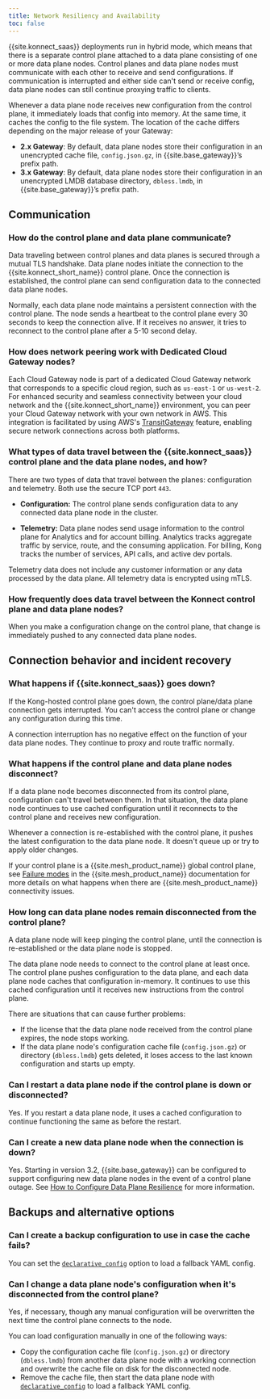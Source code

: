 ```yaml
---
title: Network Resiliency and Availability
toc: false
---
```


{{site.konnect_saas}} deployments run in hybrid mode, which means that there is
a separate control plane attached to a data plane consisting of one or more 
data plane nodes. Control planes and data plane nodes must communicate with 
each other to receive and send configurations. If communication is interrupted 
and either side can't send or receive config, data plane nodes can still continue 
proxying traffic to clients.

Whenever a data plane node receives new configuration from the control plane,
it immediately loads that config into memory. At the same time, it caches
the config to the file system. The location of the cache differs depending
on the major release of your Gateway:

* **2.x Gateway**: By default, data plane nodes store their configuration in an
unencrypted cache file, `config.json.gz`, in {{site.base_gateway}}’s prefix path.
* **3.x Gateway**: By default, data plane nodes store their configuration in an
unencrypted LMDB database directory, `dbless.lmdb`, in {{site.base_gateway}}’s
prefix path.

## Communication

### How do the control plane and data plane communicate?

Data traveling between control planes and data planes is secured through a
mutual TLS handshake.
Data plane nodes initiate the connection to the {{site.konnect_short_name}} control plane.
Once the connection is established, the control plane can send configuration data to the 
connected data plane nodes.

Normally, each data plane node maintains a persistent connection with the control
plane. The node sends a heartbeat to the control plane every 30 seconds to
keep the connection alive. If it receives no answer, it tries to reconnect to the
control plane after a 5-10 second delay.


### How does network peering work with Dedicated Cloud Gateway nodes?

Each Cloud Gateway node is part of a dedicated Cloud Gateway network that corresponds to a specific cloud region, such as `us-east-1` or `us-west-2`. For enhanced security and seamless connectivity between your cloud network and the {{site.konnect_short_name}} environment, you can peer your Cloud Gateway network with your own network in AWS. This integration is facilitated by using AWS's [TransitGateway](https://aws.amazon.com/transit-gateway/) feature, enabling secure network connections across both platforms.

### What types of data travel between the {{site.konnect_saas}} control plane and the data plane nodes, and how?

There are two types of data that travel between the planes: configuration
and telemetry. Both use the secure TCP port `443`.

* **Configuration:** The control plane sends configuration data to any connected
  data plane node in the cluster.

* **Telemetry:** Data plane nodes send usage information to the control plane
  for Analytics and for account billing. Analytics tracks aggregate traffic by
  service, route, and the consuming application. For billing, Kong tracks the
  number of services, API calls, and active dev portals.

Telemetry data does not include any customer information or any data processed
by the data plane. All telemetry data is encrypted using mTLS.

### How frequently does data travel between the Konnect control plane and data plane nodes?

When you make a configuration change on the control plane, that change is
immediately pushed to any connected data plane nodes.

## Connection behavior and incident recovery

### What happens if {{site.konnect_saas}} goes down?

If the Kong-hosted control plane goes down, the control plane/data plane
connection gets interrupted. You can't access the control plane or
change any configuration during this time.

A connection interruption has no negative effect on the function of your
data plane nodes. They continue to proxy and route traffic normally.

### What happens if the control plane and data plane nodes disconnect?

If a data plane node becomes disconnected from its control plane, configuration can't
travel between them. In that situation, the data plane node continues to use cached
configuration until it reconnects to the control plane and receives new
configuration.

Whenever a connection is re-established with the control plane, it pushes the latest 
configuration to the data plane node. It doesn't queue up or try to apply older changes.

If your control plane is a {{site.mesh_product_name}} global control plane, see [Failure modes](/mesh/latest/production/deployment/multi-zone/#failure-modes) in the {{site.mesh_product_name}} documentation for more details on what happens when there are {{site.mesh_product_name}} connectivity issues.

### How long can data plane nodes remain disconnected from the control plane?

A data plane node will keep pinging the
control plane, until the connection is re-established or the data plane node
is stopped.

The data plane node needs to connect to the control plane at least once.
The control plane pushes configuration to the data plane, and each data plane
node caches that configuration in-memory. It continues to use this cached
configuration until it receives new instructions from the control plane.

There are situations that can cause further problems:
* If the license that the data plane node received from the control plane expires,
the node stops working.
* If the data plane node's configuration cache file (`config.json.gz`) or directory (`dbless.lmdb`)
gets deleted, it loses access to the last known configuration and starts
up empty.

### Can I restart a data plane node if the control plane is down or disconnected?

Yes. If you restart a data plane node, it uses a cached configuration to continue
functioning the same as before the restart.

### Can I create a new data plane node when the connection is down?

Yes. Starting in version 3.2, {{site.base_gateway}} can be configured to support configuring new data
plane nodes in the event of a control plane outage. See 
[How to Configure Data Plane Resilience](/gateway/latest/kong-enterprise/cp-outage-handling/) 
for more information. 

## Backups and alternative options

### Can I create a backup configuration to use in case the cache fails?

You can set the [`declarative_config`](/gateway/latest/reference/configuration/#declarative_config)
option to load a fallback YAML config.

### Can I change a data plane node's configuration when it's disconnected from the control plane?

Yes, if necessary, though any manual configuration will be overwritten the next
time the control plane connects to the node.

You can load configuration manually in one of the following ways:
* Copy the configuration cache file (`config.json.gz`) or directory (`dbless.lmdb`) from another data
plane node with a working connection and overwrite the cache file on disk
for the disconnected node.
* Remove the cache file, then start the data plane node with
[`declarative_config`](/gateway/latest/reference/configuration/#declarative_config)
 to load a fallback YAML config.
